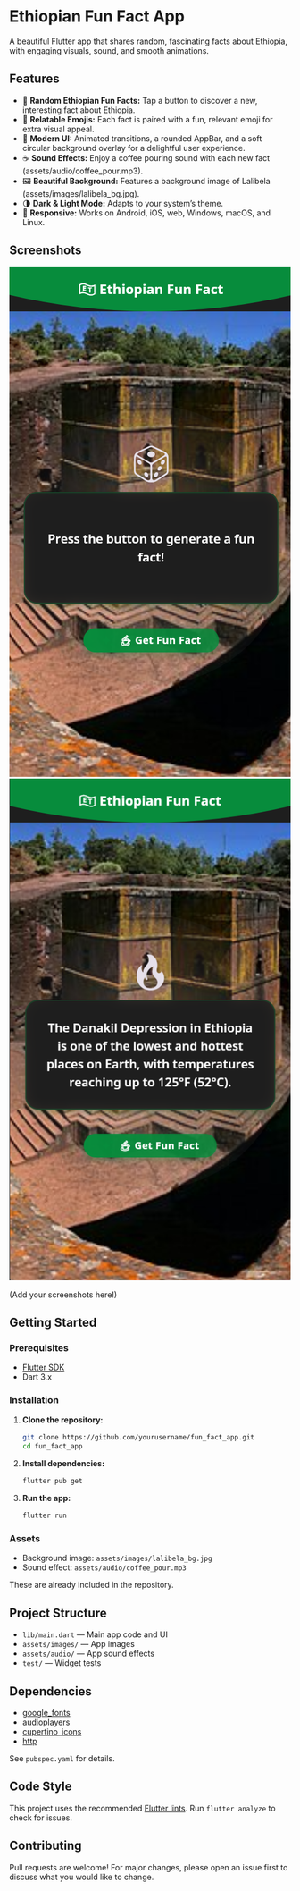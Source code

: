 

# Ethiopian Fun Fact App

A beautiful Flutter app that shares random, fascinating facts about Ethiopia, with engaging visuals, sound, and smooth animations.

## Features

- 🎉 **Random Ethiopian Fun Facts:** Tap a button to discover a new, interesting fact about Ethiopia.
- 🦁 **Relatable Emojis:** Each fact is paired with a fun, relevant emoji for extra visual appeal.
- 🎨 **Modern UI:** Animated transitions, a rounded AppBar, and a soft circular background overlay for a delightful user experience.
- ☕ **Sound Effects:** Enjoy a coffee pouring sound with each new fact (assets/audio/coffee_pour.mp3).
- 🖼️ **Beautiful Background:** Features a background image of Lalibela (assets/images/lalibela_bg.jpg).
- 🌗 **Dark & Light Mode:** Adapts to your system’s theme.
- 📱 **Responsive:** Works on Android, iOS, web, Windows, macOS, and Linux.

## Screenshots

![image](image.png)
![generated](generatedFun.png)

(Add your screenshots here!)

## Getting Started

### Prerequisites

- [Flutter SDK](https://flutter.dev/docs/get-started/install)
- Dart 3.x

### Installation

1. **Clone the repository:**
   ```bash
   git clone https://github.com/yourusername/fun_fact_app.git
   cd fun_fact_app
   ```

2. **Install dependencies:**
   ```bash
   flutter pub get
   ```

3. **Run the app:**
   ```bash
   flutter run
   ```

### Assets

- Background image: `assets/images/lalibela_bg.jpg`
- Sound effect: `assets/audio/coffee_pour.mp3`

These are already included in the repository.

## Project Structure

- `lib/main.dart` — Main app code and UI
- `assets/images/` — App images
- `assets/audio/` — App sound effects
- `test/` — Widget tests

## Dependencies

- [google_fonts](https://pub.dev/packages/google_fonts)
- [audioplayers](https://pub.dev/packages/audioplayers)
- [cupertino_icons](https://pub.dev/packages/cupertino_icons)
- [http](https://pub.dev/packages/http)

See `pubspec.yaml` for details.

## Code Style

This project uses the recommended [Flutter lints](https://pub.dev/packages/flutter_lints). Run `flutter analyze` to check for issues.

## Contributing

Pull requests are welcome! For major changes, please open an issue first to discuss what you would like to change.

